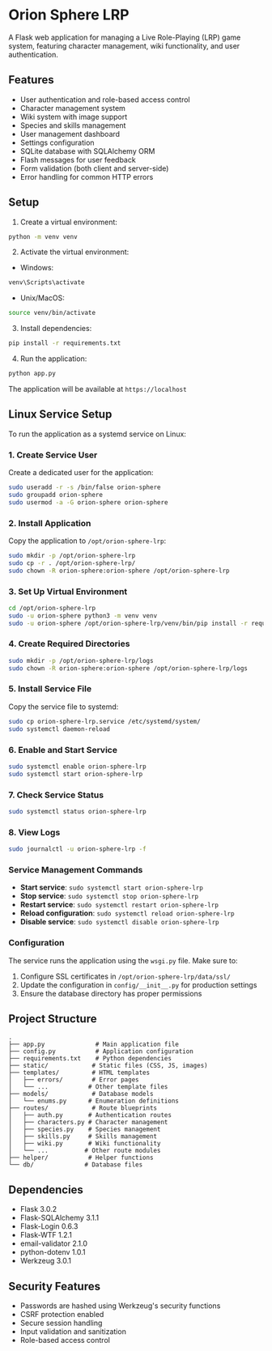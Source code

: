 # Orion Sphere LRP

A Flask web application for managing a Live Role-Playing (LRP) game system, featuring character management, wiki functionality, and user authentication.

## Features

- User authentication and role-based access control
- Character management system
- Wiki system with image support
- Species and skills management
- User management dashboard
- Settings configuration
- SQLite database with SQLAlchemy ORM
- Flash messages for user feedback
- Form validation (both client and server-side)
- Error handling for common HTTP errors

## Setup

1. Create a virtual environment:
```bash
python -m venv venv
```

2. Activate the virtual environment:
- Windows:
```bash
venv\Scripts\activate
```
- Unix/MacOS:
```bash
source venv/bin/activate
```

3. Install dependencies:
```bash
pip install -r requirements.txt
```

4. Run the application:
```bash
python app.py
```

The application will be available at `https://localhost`

## Linux Service Setup

To run the application as a systemd service on Linux:

### 1. Create Service User

Create a dedicated user for the application:
```bash
sudo useradd -r -s /bin/false orion-sphere
sudo groupadd orion-sphere
sudo usermod -a -G orion-sphere orion-sphere
```

### 2. Install Application

Copy the application to `/opt/orion-sphere-lrp`:
```bash
sudo mkdir -p /opt/orion-sphere-lrp
sudo cp -r . /opt/orion-sphere-lrp/
sudo chown -R orion-sphere:orion-sphere /opt/orion-sphere-lrp
```

### 3. Set Up Virtual Environment

```bash
cd /opt/orion-sphere-lrp
sudo -u orion-sphere python3 -m venv venv
sudo -u orion-sphere /opt/orion-sphere-lrp/venv/bin/pip install -r requirements.txt
```

### 4. Create Required Directories

```bash
sudo mkdir -p /opt/orion-sphere-lrp/logs
sudo chown -R orion-sphere:orion-sphere /opt/orion-sphere-lrp/logs
```

### 5. Install Service File

Copy the service file to systemd:
```bash
sudo cp orion-sphere-lrp.service /etc/systemd/system/
sudo systemctl daemon-reload
```

### 6. Enable and Start Service

```bash
sudo systemctl enable orion-sphere-lrp
sudo systemctl start orion-sphere-lrp
```

### 7. Check Service Status

```bash
sudo systemctl status orion-sphere-lrp
```

### 8. View Logs

```bash
sudo journalctl -u orion-sphere-lrp -f
```

### Service Management Commands

- **Start service**: `sudo systemctl start orion-sphere-lrp`
- **Stop service**: `sudo systemctl stop orion-sphere-lrp`
- **Restart service**: `sudo systemctl restart orion-sphere-lrp`
- **Reload configuration**: `sudo systemctl reload orion-sphere-lrp`
- **Disable service**: `sudo systemctl disable orion-sphere-lrp`

### Configuration

The service runs the application using the `wsgi.py` file. Make sure to:

1. Configure SSL certificates in `/opt/orion-sphere-lrp/data/ssl/`
2. Update the configuration in `config/__init__.py` for production settings
3. Ensure the database directory has proper permissions

## Project Structure

```
.
├── app.py              # Main application file
├── config.py           # Application configuration
├── requirements.txt    # Python dependencies
├── static/            # Static files (CSS, JS, images)
├── templates/         # HTML templates
│   ├── errors/        # Error pages
│   └── ...           # Other template files
├── models/            # Database models
│   └── enums.py      # Enumeration definitions
├── routes/            # Route blueprints
│   ├── auth.py       # Authentication routes
│   ├── characters.py # Character management
│   ├── species.py    # Species management
│   ├── skills.py     # Skills management
│   ├── wiki.py       # Wiki functionality
│   └── ...          # Other route modules
├── helper/           # Helper functions
└── db/              # Database files
```

## Dependencies

- Flask 3.0.2
- Flask-SQLAlchemy 3.1.1
- Flask-Login 0.6.3
- Flask-WTF 1.2.1
- email-validator 2.1.0
- python-dotenv 1.0.1
- Werkzeug 3.0.1

## Security Features

- Passwords are hashed using Werkzeug's security functions
- CSRF protection enabled
- Secure session handling
- Input validation and sanitization
- Role-based access control